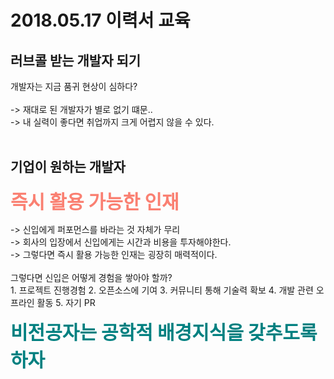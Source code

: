 # 2018.05.17 이력서 교육
## 러브콜 받는 개발자 되기
개발자는 지금 품귀 현상이 심하다?<br/>
<br/>
-> 재대로 된 개발자가 별로 없기 떄문..<br/>
-> 내 실력이 좋다면 취업까지 크게 어렵지 않을 수 있다.<br/>
<br/>
## 기업이 원하는 개발자
<p style=><strong style="color:salmon; font-size:30px;">즉시 활용 가능한 인재</strong></p>
-> 신입에게 퍼포먼스를 바라는 것 자체가 무리<br/>
-> 회사의 입장에서 신입에게는 시간과 비용을 투자해야한다.<br/>
-> 그렇다면 즉시 활용 가능한 인재는 굉장히 매력적이다.<br/>
<br/>
그렇다면 신입은 어떻게 경험을 쌓아야 할까?<br/>
1.  프로젝트 진행경험
2.  오픈소스에 기여
3.  커뮤니티 통해 기술력 확보
4.  개발 관련 오프라인 활동
5.  자기 PR
  <p style=><strong style="color:teal; font-size:30px;">비전공자는 공학적 배경지식을 갖추도록 하자</strong></p>
  <br/>

  